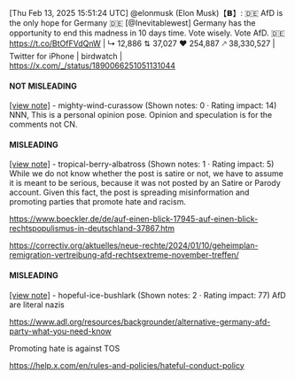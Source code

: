 [Thu Feb 13, 2025 15:51:24 UTC] @elonmusk (Elon Musk)【𝗕】: 🇩🇪 AfD is the only hope for Germany 🇩🇪 [@Inevitablewest] Germany has the opportunity to end this madness in 10 days time.  Vote wisely. Vote AfD. 🇩🇪 https://t.co/BtOfFVdQnW | ↳ 12,886 ⇅ 37,027 ♥ 254,887 🡕 38,330,527 | Twitter for iPhone | birdwatch | https://x.com/_/status/1890066251051131044

#### NOT MISLEADING

[[view note]](https://x.com/i/birdwatch/n/1890411053902709085) - mighty-wind-curassow (Shown notes: 0 · Rating impact: 14)
NNN, This is a personal opinion pose. Opinion and speculation is for the comments not CN.

#### MISLEADING

[[view note]](https://x.com/i/birdwatch/n/1890356965198483725) - tropical-berry-albatross (Shown notes: 1 · Rating impact: 5)
While we do not know whether the post is satire or not, we have to assume it is meant to be serious, because it was not posted by an Satire or Parody account. Given this fact, the post is spreading misinformation and promoting parties that promote hate and racism.

https://www.boeckler.de/de/auf-einen-blick-17945-auf-einen-blick-rechtspopulismus-in-deutschland-37867.htm

https://correctiv.org/aktuelles/neue-rechte/2024/01/10/geheimplan-remigration-vertreibung-afd-rechtsextreme-november-treffen/

#### MISLEADING

[[view note]](https://x.com/i/birdwatch/n/1890107374268231981) - hopeful-ice-bushlark (Shown notes: 2 · Rating impact: 77)
AfD are literal nazis

https://www.adl.org/resources/backgrounder/alternative-germany-afd-party-what-you-need-know

Promoting hate is against TOS

https://help.x.com/en/rules-and-policies/hateful-conduct-policy
